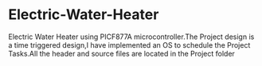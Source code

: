 # Electric-Water-Heater
Electric Water Heater using PICF877A microcontroller.The Project design is a time triggered design,I have implemented an OS to schedule the Project Tasks.All the header and source files are located in the Project folder 
